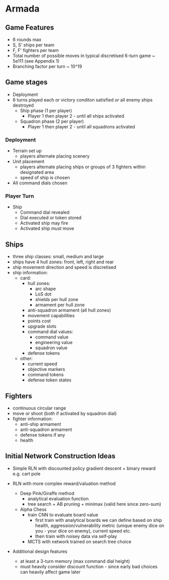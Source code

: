 # Armada

## Game Features

- 6 rounds max
- S, S' ships per team
- F, F' fighters per team
- Total number of possible moves in typical discretised 6-turn game ~ 5e111 (see Appendix 1)
- Branching factor per turn ~ 10^19

## Game stages

- Deployment 
- 6 turns played each _or_ victory conditon satisfied _or_ all enemy ships destroyed
    - Ship phase (1 per player)
        - Player 1 then player 2 - until all ships activated
    - Squadron phase (2 per player)
        - Player 1 then player 2 - until all squadrons activated

### Deployment

- Terrain set up
    - players alternate placing scenery
- Unit placement
    - players alternate placing ships or groups of 3 fighters within designated area
    - speed of ship is chosen
- All command dials chosen

### Player Turn

- Ship 
    - Command dial revealed 
    - Dial executed or token stored
    - Activated ship may fire
    - Activated ship _must_ move

## Ships

- three ship classes: small, medium and large
- ships have 4 hull zones: front, left, right and rear
- ship movement direction and speed is discretised
- ship information:
    - card:
        - hull zones:
            - arc shape
            - LoS dot
            - shields per hull zone
            - armament per hull zone
        - anti-squadron armament (all hull zones)
        - movement capabilities
        - points cost
        - upgrade slots
        - command dial values:
            - command value
            - engineering value
            - squadron value
        - defense tokens
    - other:
        - current speed
        - objective markers
        - command tokens
        - defense token states

## Fighters

- continuous circular range
- move or shoot (both if activated by squadron dial)
- fighter information:
    - anti-ship armament
    - anti-squadron armament
    - defense tokens if any
    - health

## Initial Network Construction Ideas

- Simple RLN with discounted policy gradient descent + binary reward e.g. cart pole
- RLN with more complex reward/valuation method
    - Deep Pink/Giraffe method
        - analytical evaluation function
        - tree search + AB pruning + minimax (valid here since zero-sum)
    - Alpha Chess
        - train CNN to evaluate board value
            - first train with analytical boards we can define based on ship health, aggression/vulnerability metric (unique enemy dice on you - your dice on enemy), current speed etc.
            - then train with noisey data via self-play
        - MCTS with network trained on search tree choice

- Additional design features
    - at least a 3-turn memory (max command dial height)
    - must heavily consider discount function - since early bad choices can heavily affect game later 




